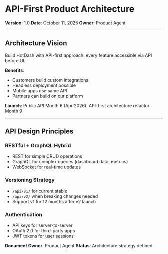 # API-First Product Architecture

**Version**: 1.0
**Date**: October 11, 2025
**Owner**: Product Agent

---

## Architecture Vision

Build HotDash with API-first approach: every feature accessible via API before UI.

**Benefits**:

- Customers build custom integrations
- Headless deployment possible
- Mobile apps use same API
- Partners can build on our platform

**Launch**: Public API Month 6 (Apr 2026), API-first architecture refactor Month 9

---

## API Design Principles

### RESTful + GraphQL Hybrid

- REST for simple CRUD operations
- GraphQL for complex queries (dashboard data, metrics)
- WebSocket for real-time updates

### Versioning Strategy

- `/api/v1/` for current stable
- `/api/v2/` when breaking changes needed
- Support v1 for 12 months after v2 launch

### Authentication

- API keys for server-to-server
- OAuth 2.0 for third-party apps
- JWT tokens for user sessions

**Document Owner**: Product Agent
**Status**: Architecture strategy defined
